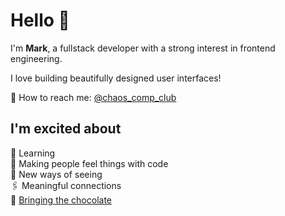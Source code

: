 # Hello 👋

I'm **Mark**, a fullstack developer with a strong interest in frontend engineering.</br>

I love building beautifully designed user interfaces!</br>

💌 How to reach me: [@chaos_comp_club](https://twitter.com/chaos_comp_club)

## I'm excited about
🌱 Learning</br>
🥰 Making people feel things with code</br>
🧐 New ways of seeing</br>
🖇 Meaningful connections</br>
🍩 [Bringing the chocolate](https://loremipsum.ueno.co/designers-should-always-bring-the-chocolate-7eb597300215)
